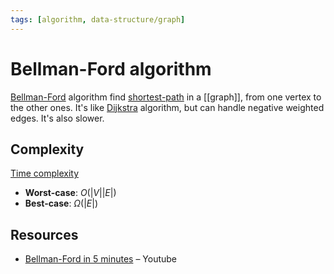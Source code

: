 ```yaml
---
tags: [algorithm, data-structure/graph]
---
```


# Bellman-Ford algorithm

[Bellman-Ford](https://en.wikipedia.org/wiki/Bellman%E2%80%93Ford_algorithm) algorithm find [shortest-path](../problems/shortest-path.md) in a [[graph]], from one vertex to the other ones. It's like [Dijkstra](dijkstra.md) algorithm, but can handle negative weighted edges. It's also slower.

## Complexity

[Time complexity](../complexity.md)
- **Worst-case**: $O(|V||E|)$
- **Best-case**: $\Omega(|E|)$

## Resources

- [Bellman-Ford in 5 minutes](https://www.youtube.com/watch?v=obWXjtg0L64) – Youtube
 